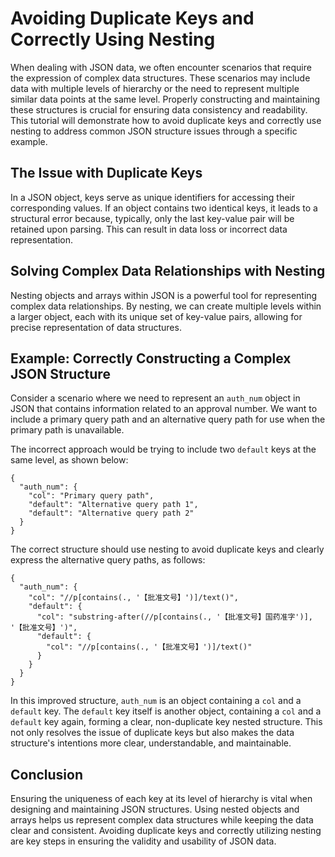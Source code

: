 
# Avoiding Duplicate Keys and Correctly Using Nesting

When dealing with JSON data, we often encounter scenarios that require the expression of complex data structures. These scenarios may include data with multiple levels of hierarchy or the need to represent multiple similar data points at the same level. Properly constructing and maintaining these structures is crucial for ensuring data consistency and readability. This tutorial will demonstrate how to avoid duplicate keys and correctly use nesting to address common JSON structure issues through a specific example.

## The Issue with Duplicate Keys

In a JSON object, keys serve as unique identifiers for accessing their corresponding values. If an object contains two identical keys, it leads to a structural error because, typically, only the last key-value pair will be retained upon parsing. This can result in data loss or incorrect data representation.  

## Solving Complex Data Relationships with Nesting

Nesting objects and arrays within JSON is a powerful tool for representing complex data relationships. By nesting, we can create multiple levels within a larger object, each with its unique set of key-value pairs, allowing for precise representation of data structures.  

## Example: Correctly Constructing a Complex JSON Structure

Consider a scenario where we need to represent an `auth_num` object in JSON that contains information related to an approval number. We want to include a primary query path and an alternative query path for use when the primary path is unavailable.  

The incorrect approach would be trying to include two `default` keys at the same level, as shown below:

    
   
    {  
      "auth_num": {
        "col": "Primary query path", 
        "default": "Alternative query path 1",
        "default": "Alternative query path 2"  
      }
    }
    

The correct structure should use nesting to avoid duplicate keys and clearly express the alternative query paths, as follows:


    {
      "auth_num": {
        "col": "//p[contains(., '【批准文号】')]/text()", 
        "default": {  
          "col": "substring-after(//p[contains(., '【批准文号】国药准字')], '【批准文号】')",
          "default": {
            "col": "//p[contains(., '【批准文号】')]/text()"  
          }
        }  
      }
    }


In this improved structure, `auth_num` is an object containing a `col` and a `default` key. The `default` key itself is another object, containing a `col` and a `default` key again, forming a clear, non-duplicate key nested structure. This not only resolves the issue of duplicate keys but also makes the data structure's intentions more clear, understandable, and maintainable.  

## Conclusion

Ensuring the uniqueness of each key at its level of hierarchy is vital when designing and maintaining JSON structures. Using nested objects and arrays helps us represent complex data structures while keeping the data clear and consistent. Avoiding duplicate keys and correctly utilizing nesting are key steps in ensuring the validity and usability of JSON data.
